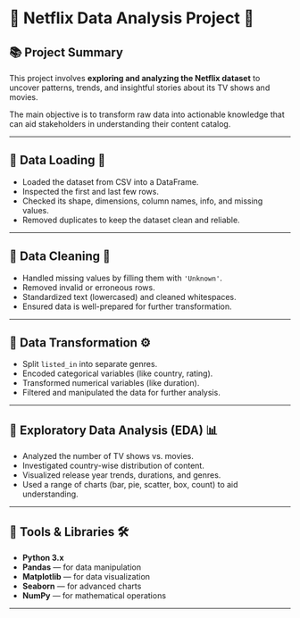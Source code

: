 # 🍿 Netflix Data Analysis Project 🍿

## 📚 Project Summary

This project involves **exploring and analyzing the Netflix dataset** to uncover patterns, trends, and insightful stories about its TV shows and movies.  

The main objective is to transform raw data into actionable knowledge that can aid stakeholders in understanding their content catalog.

---

## 🔹 Data Loading 📁

- Loaded the dataset from CSV into a DataFrame.  
- Inspected the first and last few rows.  
- Checked its shape, dimensions, column names, info, and missing values.  
- Removed duplicates to keep the dataset clean and reliable.

---

## 🔹 Data Cleaning 🧹

- Handled missing values by filling them with `'Unknown'`.  
- Removed invalid or erroneous rows.  
- Standardized text (lowercased) and cleaned whitespaces.  
- Ensured data is well-prepared for further transformation.

---

## 🔹 Data Transformation ⚙

- Split `listed_in` into separate genres.  
- Encoded categorical variables (like country, rating).  
- Transformed numerical variables (like duration).  
- Filtered and manipulated the data for further analysis.

---

## 🔹 Exploratory Data Analysis (EDA) 📊

- Analyzed the number of TV shows vs. movies.  
- Investigated country-wise distribution of content.  
- Visualized release year trends, durations, and genres.  
- Used a range of charts (bar, pie, scatter, box, count) to aid understanding.

---

## 🔹 Tools & Libraries 🛠

- **Python 3.x**  
- **Pandas** — for data manipulation  
- **Matplotlib** — for data visualization  
- **Seaborn** — for advanced charts  
- **NumPy** — for mathematical operations

---


